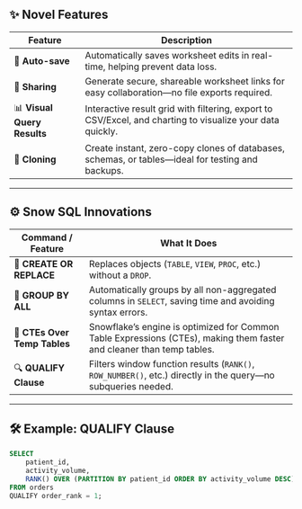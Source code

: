 ## ✨ Novel Features

| Feature            | Description |
|--------------------|-------------|
| 📝 **Auto-save**   | Automatically saves worksheet edits in real-time, helping prevent data loss. |
| 🔗 **Sharing**     | Generate secure, shareable worksheet links for easy collaboration—no file exports required. |
| 📊 **Visual Query Results** | Interactive result grid with filtering, export to CSV/Excel, and charting to visualize your data quickly. |
| 📁 **Cloning**     | Create instant, zero-copy clones of databases, schemas, or tables—ideal for testing and backups. |

---

## ⚙️ Snow SQL Innovations

| Command / Feature         | What It Does |
|---------------------------|--------------|
| 🔁 **CREATE OR REPLACE**  | Replaces objects (`TABLE`, `VIEW`, `PROC`, etc.) without a `DROP`.
| 🧮 **GROUP BY ALL**       | Automatically groups by all non-aggregated columns in `SELECT`, saving time and avoiding syntax errors. |
| 🧩 **CTEs Over Temp Tables** | Snowflake’s engine is optimized for Common Table Expressions (CTEs), making them faster and cleaner than temp tables. |
| 🔍 **QUALIFY Clause**     | Filters window function results (`RANK()`, `ROW_NUMBER()`, etc.) directly in the query—no subqueries needed. |

---

## 🛠️ Example: QUALIFY Clause

```sql
SELECT 
    patient_id,
    activity_volume,
    RANK() OVER (PARTITION BY patient_id ORDER BY activity_volume DESC) AS order_rank
FROM orders
QUALIFY order_rank = 1;
```
